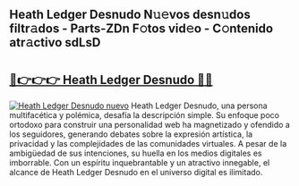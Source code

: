 ## Heath Ledger Desnudo N𝚞𝚎vos desn𝚞dos filtr𝚊dos - Parts-ZDn F𝚘tos vid𝚎o - C𝚘ntenido atr𝚊ctivo sdLsD

# <h2><a href="http://mb6zhy.tromn.icu/?c=Heath+Ledger+Desnudo">🔗👉👉👉 Heath Ledger Desnudo 🔗🔗</a></h2>

[![Heath Ledger Desnudo nuevo](https://i.imgur.com/pEAQMta.gif)](http://mb6zhy.tromn.icu/?c=Heath+Ledger+Desnudo)
Heath Ledger Desnudo, una persona multifacética y polémica, desafía la descripción simple. Su enfoque poco ortodoxo para construir una personalidad web ha magnetizado y ofendido a los seguidores, generando debates sobre la expresión artística, la privacidad y las complejidades de las comunidades virtuales. A pesar de la ambigüedad de sus intenciones, su huella en los medios digitales es imborrable. Con un espíritu inquebrantable y un atractivo innegable, el alcance de Heath Ledger Desnudo en el universo digital es ilimitado.
